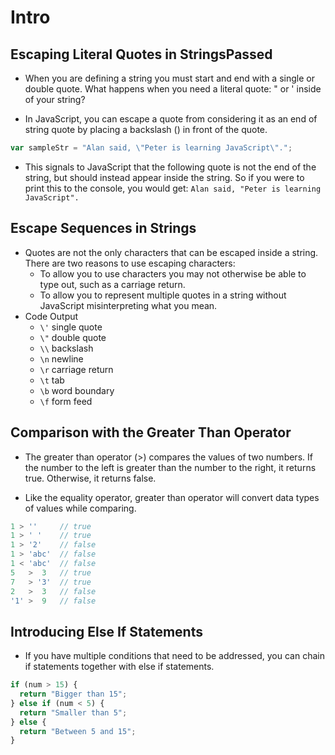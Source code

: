 # Intro

## Escaping Literal Quotes in StringsPassed
- When you are defining a string you must start and end with a single or double quote. What happens when you need a literal quote: " or ' inside of your string?

- In JavaScript, you can escape a quote from considering it as an end of string quote by placing a backslash (\) in front of the quote.
```javascript
var sampleStr = "Alan said, \"Peter is learning JavaScript\".";
```
- This signals to JavaScript that the following quote is not the end of the string, but should instead appear inside the string. So if you were to print this to the console, you would get:
`Alan said, "Peter is learning JavaScript".`

## Escape Sequences in Strings
- Quotes are not the only characters that can be escaped inside a string. There are two reasons to use escaping characters:
  -  To allow you to use characters you may not otherwise be able to type out, such as a carriage return.
  - To allow you to represent multiple quotes in a string without JavaScript misinterpreting what you mean.
- Code	Output
  - `\'`	single quote
  - `\"`	double quote
  - `\\`	backslash
  - `\n`	newline
  - `\r`	carriage return
  - `\t`	tab
  - `\b`	word boundary
  - `\f`	form feed

## Comparison with the Greater Than Operator
- The greater than operator (>) compares the values of two numbers. If the number to the left is greater than the number to the right, it returns true. Otherwise, it returns false.

- Like the equality operator, greater than operator will convert data types of values while comparing.

```javascript
1 > ''     // true
1 > ' '    // true
1 > '2'    // false
1 > 'abc'  // false
1 < 'abc'  // false
5   >  3   // true
7   > '3'  // true
2   >  3   // false
'1' >  9   // false
```

## Introducing Else If Statements
- If you have multiple conditions that need to be addressed, you can chain if statements together with else if statements.
```javascript
if (num > 15) {
  return "Bigger than 15";
} else if (num < 5) {
  return "Smaller than 5";
} else {
  return "Between 5 and 15";
}
```